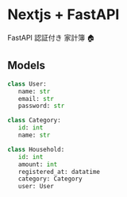 # Nextjs + FastAPI

FastAPI 認証付き 家計簿 🏠


## Models

```python
class User:
   name: str
   email: str
   password: str

class Category:
   id: int
   name: str

class Household:
   id: int
   amount: int
   registered_at: datatime
   category: Category
   user: User
```
